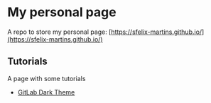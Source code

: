 # My personal page

A repo to store my personal page: [https://sfelix-martins.github.io/](https://sfelix-martins.github.io/)

## Tutorials

A page with some tutorials

- [GitLab Dark Theme](https://sfelix-martins.github.io/tutorials/gitlab-dark/index.html)